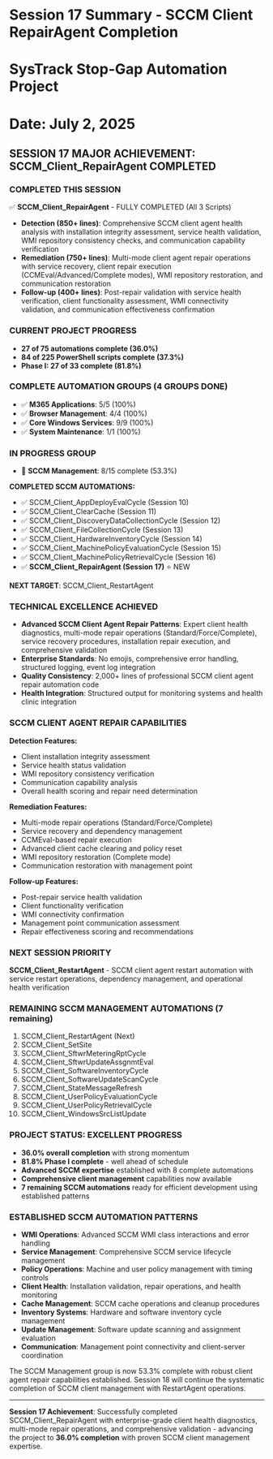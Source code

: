 # Session 17 Summary - SCCM Client RepairAgent Completion
# SysTrack Stop-Gap Automation Project
# Date: July 2, 2025

## SESSION 17 MAJOR ACHIEVEMENT: SCCM_Client_RepairAgent COMPLETED

### COMPLETED THIS SESSION
✅ **SCCM_Client_RepairAgent** - FULLY COMPLETED (All 3 Scripts)
- **Detection (850+ lines)**: Comprehensive SCCM client agent health analysis with installation integrity assessment, service health validation, WMI repository consistency checks, and communication capability verification
- **Remediation (750+ lines)**: Multi-mode client agent repair operations with service recovery, client repair execution (CCMEval/Advanced/Complete modes), WMI repository restoration, and communication restoration  
- **Follow-up (400+ lines)**: Post-repair validation with service health verification, client functionality assessment, WMI connectivity validation, and communication effectiveness confirmation

### CURRENT PROJECT PROGRESS
- **27 of 75 automations complete (36.0%)**
- **84 of 225 PowerShell scripts complete (37.3%)**
- **Phase I: 27 of 33 complete (81.8%)**

### COMPLETE AUTOMATION GROUPS (4 GROUPS DONE)
- ✅ **M365 Applications**: 5/5 (100%)
- ✅ **Browser Management**: 4/4 (100%)
- ✅ **Core Windows Services**: 9/9 (100%)
- ✅ **System Maintenance**: 1/1 (100%)

### IN PROGRESS GROUP
- 🔄 **SCCM Management**: 8/15 complete (53.3%)

**COMPLETED SCCM AUTOMATIONS:**
- ✅ SCCM_Client_AppDeployEvalCycle (Session 10)
- ✅ SCCM_Client_ClearCache (Session 11)
- ✅ SCCM_Client_DiscoveryDataCollectionCycle (Session 12)
- ✅ SCCM_Client_FileCollectionCycle (Session 13)
- ✅ SCCM_Client_HardwareInventoryCycle (Session 14)
- ✅ SCCM_Client_MachinePolicyEvaluationCycle (Session 15)
- ✅ SCCM_Client_MachinePolicyRetrievalCycle (Session 16)
- ✅ **SCCM_Client_RepairAgent (Session 17)** ⭐ NEW

**NEXT TARGET**: SCCM_Client_RestartAgent

### TECHNICAL EXCELLENCE ACHIEVED
- **Advanced SCCM Client Agent Repair Patterns**: Expert client health diagnostics, multi-mode repair operations (Standard/Force/Complete), service recovery procedures, installation repair execution, and comprehensive validation
- **Enterprise Standards**: No emojis, comprehensive error handling, structured logging, event log integration
- **Quality Consistency**: 2,000+ lines of professional SCCM client agent repair automation code
- **Health Integration**: Structured output for monitoring systems and health clinic integration

### SCCM CLIENT AGENT REPAIR CAPABILITIES
**Detection Features:**
- Client installation integrity assessment
- Service health status validation  
- WMI repository consistency verification
- Communication capability analysis
- Overall health scoring and repair need determination

**Remediation Features:**
- Multi-mode repair operations (Standard/Force/Complete)
- Service recovery and dependency management
- CCMEval-based repair execution
- Advanced client cache clearing and policy reset
- WMI repository restoration (Complete mode)
- Communication restoration with management point

**Follow-up Features:**
- Post-repair service health validation
- Client functionality verification
- WMI connectivity confirmation
- Management point communication assessment
- Repair effectiveness scoring and recommendations

### NEXT SESSION PRIORITY
**SCCM_Client_RestartAgent** - SCCM client agent restart automation with service restart operations, dependency management, and operational health verification

### REMAINING SCCM MANAGEMENT AUTOMATIONS (7 remaining)
1. SCCM_Client_RestartAgent (Next)
2. SCCM_Client_SetSite
3. SCCM_Client_SftwrMeteringRptCycle
4. SCCM_Client_SftwrUpdateAssgnmtEval
5. SCCM_Client_SoftwareInventoryCycle
6. SCCM_Client_SoftwareUpdateScanCycle
7. SCCM_Client_StateMessageRefresh
8. SCCM_Client_UserPolicyEvaluationCycle
9. SCCM_Client_UserPolicyRetrievalCycle
10. SCCM_Client_WindowsSrcListUpdate

### PROJECT STATUS: EXCELLENT PROGRESS
- **36.0% overall completion** with strong momentum
- **81.8% Phase I complete** - well ahead of schedule  
- **Advanced SCCM expertise** established with 8 complete automations
- **Comprehensive client management** capabilities now available
- **7 remaining SCCM automations** ready for efficient development using established patterns

### ESTABLISHED SCCM AUTOMATION PATTERNS
- **WMI Operations**: Advanced SCCM WMI class interactions and error handling
- **Service Management**: Comprehensive SCCM service lifecycle management
- **Policy Operations**: Machine and user policy management with timing controls
- **Client Health**: Installation validation, repair operations, and health monitoring
- **Cache Management**: SCCM cache operations and cleanup procedures
- **Inventory Systems**: Hardware and software inventory cycle management
- **Update Management**: Software update scanning and assignment evaluation
- **Communication**: Management point connectivity and client-server coordination

The SCCM Management group is now 53.3% complete with robust client agent repair capabilities established. Session 18 will continue the systematic completion of SCCM client management with RestartAgent operations.

---
**Session 17 Achievement**: Successfully completed SCCM_Client_RepairAgent with enterprise-grade client health diagnostics, multi-mode repair operations, and comprehensive validation - advancing the project to **36.0% completion** with proven SCCM client management expertise.
